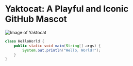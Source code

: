 # Yaktocat: A Playful and Iconic GitHub Mascot
![Image of Yaktocat](https://octodex.github.com/images/yaktocat.png)
```java
class HelloWorld {
    public static void main(String[] args) {
        System.out.println("Hello, World!"); 
    }
}
```
